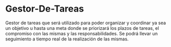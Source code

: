 # Gestor-De-Tareas
Gestor de tareas que será utilizado para poder organizar y coordinar ya sea un objetivo u hasta una meta donde se priorizará los plazos de tareas, el compromiso con las mismas y las responsabilidades. Se podrá llevar un seguimiento a tiempo real de la realización de las mismas.
